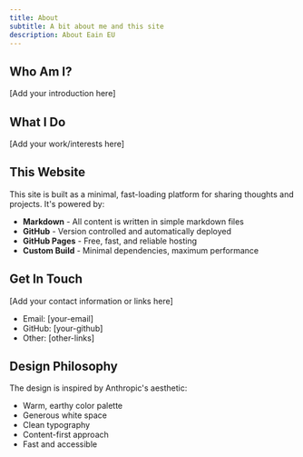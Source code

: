```yaml
---
title: About
subtitle: A bit about me and this site
description: About Eain EU
---
```


## Who Am I?

[Add your introduction here]

## What I Do

[Add your work/interests here]

## This Website

This site is built as a minimal, fast-loading platform for sharing thoughts and projects. It's powered by:

- **Markdown** - All content is written in simple markdown files
- **GitHub** - Version controlled and automatically deployed
- **GitHub Pages** - Free, fast, and reliable hosting
- **Custom Build** - Minimal dependencies, maximum performance

## Get In Touch

[Add your contact information or links here]

- Email: [your-email]
- GitHub: [your-github]
- Other: [other-links]

## Design Philosophy

The design is inspired by Anthropic's aesthetic:
- Warm, earthy color palette
- Generous white space
- Clean typography
- Content-first approach
- Fast and accessible

